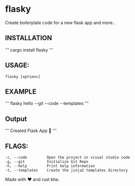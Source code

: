 # flasky
Create boilerplate code for a new flask app and more..

## INSTALLATION 
'''
    cargo install flasky
'''

## USAGE:
    flasky [options]

## EXAMPLE
'''
    flasky hello --git --code --templates
'''

## Output
'''
    Created Flask App 🏁
'''

## FLAGS:
    -c, --code         Open the project in visual studio code
    -g, --git          Initialize Git Repo
    -h, --help         Print help information
    -t, --templates    Create the jinja2 templates directory

Made with ❤ and rust btw.
